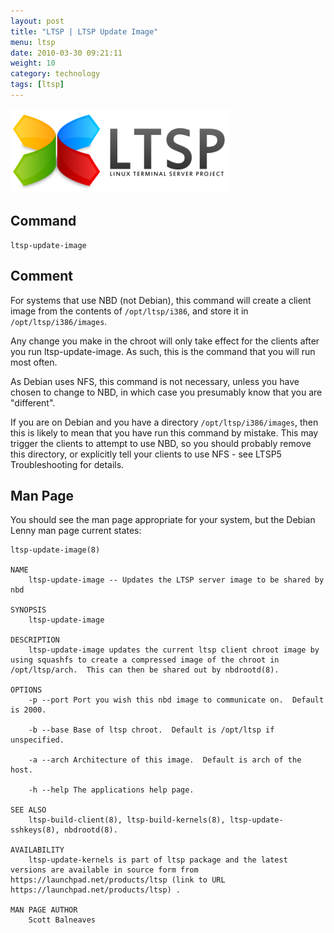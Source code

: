 ```yaml
---
layout: post
title: "LTSP | LTSP Update Image"
menu: ltsp
date: 2010-03-30 09:21:11
weight: 10
category: technology
tags: [ltsp]
---
```


<img src="/assets/ltsp_logo.png" class="image-right" alt="LTSP Logo">

## Command

    ltsp-update-image

## Comment

For systems that use NBD (not Debian), this command will create a client image from the contents of `/opt/ltsp/i386`, and store it in `/opt/ltsp/i386/images`.

Any change you make in the chroot will only take effect for the clients after you run ltsp-update-image.  As such, this is the command that you will run most often.

As Debian uses NFS, this command is not necessary, unless you have chosen to change to NBD, in which case you presumably know that you are "different".

<!--more-->

If you are on Debian and you have a directory `/opt/ltsp/i386/images`, then this is likely to mean that you have run this command by mistake.  This may trigger the clients to attempt to use NBD, so you should probably remove this directory, or explicitly tell your clients to use NFS - see LTSP5 Troubleshooting for details.

## Man Page

You should see the man page appropriate for your system, but the Debian Lenny man page current states:

    ltsp-update-image(8)

    NAME
        ltsp-update-image -- Updates the LTSP server image to be shared by nbd

    SYNOPSIS
        ltsp-update-image

    DESCRIPTION
        ltsp-update-image updates the current ltsp client chroot image by using squashfs to create a compressed image of the chroot in /opt/ltsp/arch.  This can then be shared out by nbdrootd(8).

    OPTIONS
        -p --port Port you wish this nbd image to communicate on.  Default is 2000.

        -b --base Base of ltsp chroot.  Default is /opt/ltsp if unspecified.

        -a --arch Architecture of this image.  Default is arch of the host.

        -h --help The applications help page.

    SEE ALSO
        ltsp-build-client(8), ltsp-build-kernels(8), ltsp-update-sshkeys(8), nbdrootd(8).

    AVAILABILITY
        ltsp-update-kernels is part of ltsp package and the latest versions are available in source form from https://launchpad.net/products/ltsp (link to URL https://launchpad.net/products/ltsp) .

    MAN PAGE AUTHOR
        Scott Balneaves

